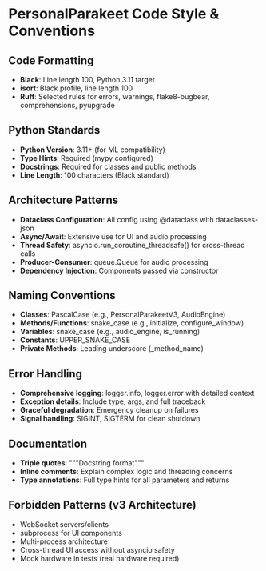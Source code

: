 # PersonalParakeet Code Style & Conventions

## Code Formatting
- **Black**: Line length 100, Python 3.11 target
- **isort**: Black profile, line length 100
- **Ruff**: Selected rules for errors, warnings, flake8-bugbear, comprehensions, pyupgrade

## Python Standards
- **Python Version**: 3.11+ (for ML compatibility)
- **Type Hints**: Required (mypy configured)
- **Docstrings**: Required for classes and public methods
- **Line Length**: 100 characters (Black standard)

## Architecture Patterns
- **Dataclass Configuration**: All config using @dataclass with dataclasses-json
- **Async/Await**: Extensive use for UI and audio processing
- **Thread Safety**: asyncio.run_coroutine_threadsafe() for cross-thread calls
- **Producer-Consumer**: queue.Queue for audio processing
- **Dependency Injection**: Components passed via constructor

## Naming Conventions
- **Classes**: PascalCase (e.g., PersonalParakeetV3, AudioEngine)
- **Methods/Functions**: snake_case (e.g., initialize, configure_window)
- **Variables**: snake_case (e.g., audio_engine, is_running)
- **Constants**: UPPER_SNAKE_CASE
- **Private Methods**: Leading underscore (_method_name)

## Error Handling
- **Comprehensive logging**: logger.info, logger.error with detailed context
- **Exception details**: Include type, args, and full traceback
- **Graceful degradation**: Emergency cleanup on failures
- **Signal handling**: SIGINT, SIGTERM for clean shutdown

## Documentation
- **Triple quotes**: \"\"\"Docstring format\"\"\"
- **Inline comments**: Explain complex logic and threading concerns
- **Type annotations**: Full type hints for all parameters and returns

## Forbidden Patterns (v3 Architecture)
- WebSocket servers/clients
- subprocess for UI components
- Multi-process architecture
- Cross-thread UI access without asyncio safety
- Mock hardware in tests (real hardware required)